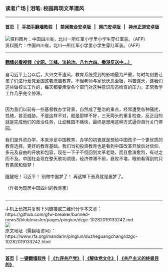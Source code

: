 ### 读者广场 | 泪笔: 校园再现文革遗风
------------------------

#### [首页](https://github.com/gfw-breaker/banned-news3/blob/master/README.md) &nbsp;&nbsp;|&nbsp;&nbsp; [手把手翻墙教程](https://github.com/gfw-breaker/guides/wiki) &nbsp;&nbsp;|&nbsp;&nbsp; [禁闻聚合安卓版](https://github.com/gfw-breaker/bn-android) &nbsp;&nbsp;|&nbsp;&nbsp; [网门安卓版](https://github.com/oGate2/oGate) &nbsp;&nbsp;|&nbsp;&nbsp; [神州正道安卓版](https://github.com/SzzdOgate/update) 



<div id="headerimg">
 <img alt="资料图片：中国四川省，北川一所红军小学里小学生穿红军装。（AFP）" src="https://www.rfa.org/mandarin/yataibaodao/kejiaowen/hc-02272019101818.html/000_Par8081247.jpg/@@images/7c17f05c-6277-4fae-a2fc-d23c9c3c3142.jpeg" title="资料图片：中国四川省，北川一所红军小学里小学生穿红军装。（AFP）"/>
 <div id="headerimgcontents">
  <div id="headerimgcaption">
   <span>
    资料图片：中国四川省，北川一所红军小学里小学生穿红军装。（AFP）
   </span>
   <!-- zoomattribute -->
  </div>
  <!-- headerimgcaption -->
 </div>
 <!-- headerimagecontents -->
</div>

<hr/>


#### [翻墙必看视频（文昭、江峰、法轮功、八九六四、香港反送中...）](https://github.com/gfw-breaker/banned-news3/blob/master/pages/links.md)

<div id="storytext">
 <div>
  <div class="slot_header">
  </div>
 </div>
 <p>
  自习近平上台以后，大兴文革遗风，教育系统受到的影响最为严重，每时每刻要让孩子们进行爱党爱国这套洗脑教育。不但老师与家长厌恶至极，叫苦连天，连我们这些做校长工作的，每天都要承受各个部门对这种意识形态检查的压力，正常教学工作几乎完全停滞。
 </p>
 <p>
  <br/>
  因为我们以前有一些基督教办学背景，自然成了整治的重点，经常遭受各种骚扰，找碴，甚至威胁。不是这样不对，就是那样不好，三天两头的重复检查，反正目的就是完成他们的政治任务，让幼稚园不痛快，最终是想用这种方式逼你自行关门停园。
  <br/>
  <br/>
  我们是外资办学，本来涉足中国教育，办学的初衷就是想给中国孩子一个更优质的教育选择，更好的教育基础。我们当初投资教育也是看到中国改革开放后对信仰、多元及自由的开放和包容，现在一下子不但回到文革老路，而且愈演愈烈，有过之而不及。中国社会现在整天歌功颂德，经济停滞不前，衰败不堪，眼前看得到的只有愚民和做梦！
  <br/>
  <br/>
  醒醒吧！习近平！ 别做中国梦了！ 再这样下去真就是噩梦了。
  <br/>
  <br/>
  （作者为现居中国四川的教育家）
  <br/>
  <br/>
 </p>
</div>

<hr/>
手机上长按并复制下列链接或二维码分享本文章：<br/>
https://github.com/gfw-breaker/banned-news3/blob/master/pages/pinglun/dzgc-10282019133242.md <br/>
<a href='https://github.com/gfw-breaker/banned-news3/blob/master/pages/pinglun/dzgc-10282019133242.md'><img src='https://github.com/gfw-breaker/banned-news3/blob/master/pages/pinglun/dzgc-10282019133242.md.png'/></a> <br/>
原文地址（需翻墙访问）：https://www.rfa.org/mandarin/pinglun/duzheguangchang/dzgc-10282019133242.html


------------------------
#### [首页](https://github.com/gfw-breaker/banned-news3/blob/master/README.md) &nbsp;|&nbsp; [一键翻墙软件](https://github.com/gfw-breaker/nogfw/blob/master/README.md) &nbsp;| [《九评共产党》](https://github.com/gfw-breaker/9ping.md/blob/master/README.md#九评之一评共产党是什么) | [《解体党文化》](https://github.com/gfw-breaker/jtdwh.md/blob/master/README.md) | [《共产主义的终极目的》](https://github.com/gfw-breaker/gczydzjmd.md/blob/master/README.md)


<img src='http://gfw-breaker.win/banned-news3/pages/pinglun/dzgc-10282019133242.md' width='0px' height='0px'/>